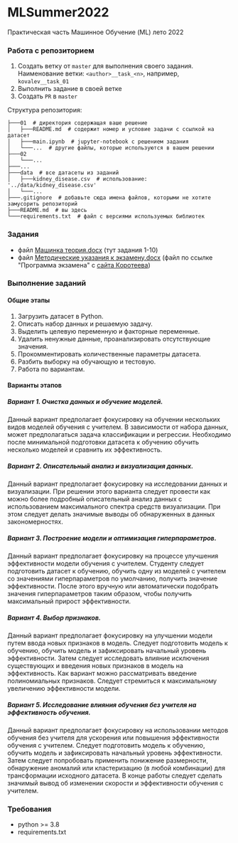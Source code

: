 # MLSummer2022

Практическая часть Машинное Обучение (ML) лето 2022

### Работа с репозиторием

1. Создать ветку от `master` для выполнения своего задания. Наименование ветки: `<author>__task_<n>`,
   например, `kovalev__task_01`
2. Выполнить задание в своей ветке
3. Создать `PR` в `master`

Структура репозитория:
```
├───01  # директория содержащая ваше решение
│   ├───README.md  # содержит номер и условие задачи с ссылкой на датасет
│   ├───main.ipynb  # jupyter-notebook с решением задания
│   └───...  # другие файлы, которые используются в вашем решении
├───02
│   └───...
├───...
├───data  # все датасеты из заданий
│   ├───kidney_disease.csv  # использование: '../data/kidney_disease.csv'
│   └───...
├───.gitignore  # добавьте сюда имена файлов, которыми не хотите замусорить репозиторий
├───README.md  # вы здесь
└───requirements.txt  # файл с версиями используемых библиотек
```

### Задания

- файл [Машинка теория.docx](https://docs.google.com/document/d/1Wvbh8_V136eJZkpTeUbHaM5Xh6DHuG8L/edit) (тут задания 1-10)
- файл [Методические указания к экзамену.docx](https://docs.google.com/document/d/1b3Py3FyRpE3e7IMyX-ZZj1OYbU_Cpq80/edit) (файл по ссылке "Программа экзамена" с [сайта Коротеева](https://koroteev.site/ml/#%D0%B4%D0%BB%D1%8F-%D1%81%D1%82%D1%83%D0%B4%D0%B5%D0%BD%D1%82%D0%BE%D0%B2-%D1%84%D0%B8%D0%BD%D0%B0%D0%BD%D1%81%D0%BE%D0%B2%D0%BE%D0%B3%D0%BE-%D1%83%D0%BD%D0%B8%D0%B2%D0%B5%D1%80%D1%81%D0%B8%D1%82%D0%B5%D1%82%D0%B0))

### Выполнение заданий

#### Общие этапы

1. Загрузить датасет в Python.
2. Описать набор данных и решаемую задачу.
3. Выделить целевую переменную и факторные переменные.
4. Удалить ненужные данные, проанализировать отсутствующие значения.
5. Прокомментировать количественные параметры датасета.
6. Разбить выборку на обучающую и тестовую.
7. Работа по вариантам.

#### Варианты этапов

##### Вариант 1. Очистка данных и обучение моделей.

Данный вариант предполагает фокусировку на обучении нескольких
видов моделей обучения с учителем. В зависимости от набора
данных, может предполагаться задача классификации и регрессии.
Необходимо после минимальной подготовки датасета к обучению
обучить несколько моделей и сравнить их эффективность.

##### Вариант 2. Описательный анализ и визуализация данных.

Данный вариант предполагает фокусировку на исследовании данных
и визуализации. При решении этого варианта следует провести как
можно более подробный описательный анализ данных с
использованием максимального спектра средств визуализации. При
этом следует делать значимые выводы об обнаруженных в данных
закономерностях.

##### Вариант 3. Построение модели и оптимизация гиперпараметров.

Данный вариант предполагает фокусировку на процессе улучшения
эффективности модели обучения с учителем. Студенту следует
подготовить датасет к обучению, обучить одну из моделей с учителем
со значениями гиперпараметров по умолчанию, получить значение
эффективности. После этого вручную или автоматически подобрать
значения гиперпараметров таким образом, чтобы получить
максимальный прирост эффективности.

##### Вариант 4. Выбор признаков.

Данный вариант предполагает фокусировку на улучшении модели
путем ввода новых признаков в модель. Следует подготовить модель
к обучению, обучить модель и зафиксировать начальный уровень
эффективности. Затем следует исследовать влияние исключения
существующих и введения новых признаков в модель на
эффективность. Как вариант можно рассматривать введение
полиномиальных признаков. Следует стремиться к максимальному
увеличению эффективности модели.

##### Вариант 5. Исследование влияния обучения без учителя на эффективность обучения.

Данный вариант предполагает фокусировку на использовании
методов обучения без учителя для ускорения или повышения
эффективности обучения с учителем. Следует подготовить модель к
обучению, обучить модель и зафиксировать начальный уровень
эффективности. Затем следует попробовать применить понижение
размерности, обнаружение аномалий или кластеризацию (в любой
комбинации) для трансформации исходного датасета. В конце работы
следует сделать значимый вывод об изменении скорости и
эффективности обучения с учителем.

### Требования

- python >= 3.8
- requirements.txt
